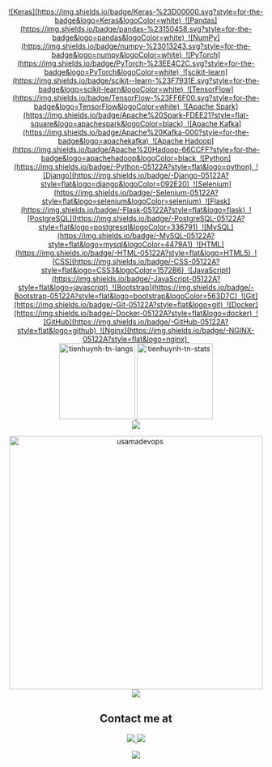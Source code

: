 <p align="center">
  <a href="https://www.linkedin.com/in/usmansadiq-cs/">
</p>

<div align="center">
![Keras](https://img.shields.io/badge/Keras-%23D00000.svg?style=for-the-badge&logo=Keras&logoColor=white)&nbsp;
![Pandas](https://img.shields.io/badge/pandas-%23150458.svg?style=for-the-badge&logo=pandas&logoColor=white)&nbsp;
![NumPy](https://img.shields.io/badge/numpy-%23013243.svg?style=for-the-badge&logo=numpy&logoColor=white)&nbsp;
![PyTorch](https://img.shields.io/badge/PyTorch-%23EE4C2C.svg?style=for-the-badge&logo=PyTorch&logoColor=white)&nbsp;
![scikit-learn](https://img.shields.io/badge/scikit--learn-%23F7931E.svg?style=for-the-badge&logo=scikit-learn&logoColor=white)&nbsp;
![TensorFlow](https://img.shields.io/badge/TensorFlow-%23FF6F00.svg?style=for-the-badge&logo=TensorFlow&logoColor=white)&nbsp;
![Apache Spark](https://img.shields.io/badge/Apache%20Spark-FDEE21?style=flat-square&logo=apachespark&logoColor=black)&nbsp;
![Apache Kafka](https://img.shields.io/badge/Apache%20Kafka-000?style=for-the-badge&logo=apachekafka)&nbsp;
![Apache Hadoop](https://img.shields.io/badge/Apache%20Hadoop-66CCFF?style=for-the-badge&logo=apachehadoop&logoColor=black&nbsp;
![Python](https://img.shields.io/badge/-Python-05122A?style=flat&logo=python)&nbsp;
![Django](https://img.shields.io/badge/-Django-05122A?style=flat&logo=django&logoColor=092E20)&nbsp;
![Selenium](https://img.shields.io/badge/-Selenium-05122A?style=flat&logo=selenium&logoColor=selenium)&nbsp;
![Flask](https://img.shields.io/badge/-Flask-05122A?style=flat&logo=flask)&nbsp;
![PostgreSQL](https://img.shields.io/badge/-PostgreSQL-05122A?style=flat&logo=postgresql&logoColor=336791)&nbsp;
![MySQL](https://img.shields.io/badge/-MySQL-05122A?style=flat&logo=mysql&logoColor=4479A1)&nbsp;
![HTML](https://img.shields.io/badge/-HTML-05122A?style=flat&logo=HTML5)&nbsp;
![CSS](https://img.shields.io/badge/-CSS-05122A?style=flat&logo=CSS3&logoColor=1572B6)&nbsp;
![JavaScript](https://img.shields.io/badge/-JavaScript-05122A?style=flat&logo=javascript)&nbsp;
![Bootstrap](https://img.shields.io/badge/-Bootstrap-05122A?style=flat&logo=bootstrap&logoColor=563D7C)&nbsp;
![Git](https://img.shields.io/badge/-Git-05122A?style=flat&logo=git)&nbsp;
![Docker](https://img.shields.io/badge/-Docker-05122A?style=flat&logo=docker)&nbsp;
![GitHub](https://img.shields.io/badge/-GitHub-05122A?style=flat&logo=github)&nbsp;
![Nginx](https://img.shields.io/badge/-NGINX-05122A?style=flat&logo=nginx)&nbsp;
</div>

<div align="center">
<img height="150em" src="https://github-readme-stats.vercel.app/api/top-langs/?username=usman-cs&layout=compact&show_icon=true&theme=algolia" alt="tienhuynh-tn-langs"/>
<img height="150em" src="https://github-readme-stats.vercel.app/api/?username=usman-cs&layout=compact&show_icon=true&theme=algolia" alt="tienhuynh-tn-stats"/>
</div>
<div align="center">
  <img src="http://github-readme-streak-stats.herokuapp.com?user=usman-cs&theme=algolia&background=0d1117&hide_border=true" />
</div>


<p  align="center">
<a href="https://github.com/husnainkhurshiid"><img src="https://github-profile-summary-cards.vercel.app/api/cards/profile-details?username=usman-cs&theme=tokyonight&hide_border=true"  width="500" alt="usamadevops"/></a>
<img src="https://user-images.githubusercontent.com/73097560/115834477-dbab4500-a447-11eb-908a-139a6edaec5c.gif">      
<br>
 <h2 align="center"> Contact me at</h2>
<p align="center">
<a href="https://www.linkedin.com/in/usmansadiq-cs/"><img src="https://img.shields.io/badge/-Usman%20Sadiq-0077B5?style=flat&logo=Linkedin&logoColor=white"/>
</a>
<a href="mailto:usmansadiq.cs@gmail"><img src="https://img.shields.io/badge/-usmansadiq.cs@gmail.com-D14836?style=flat&logo=Gmail&logoColor=white"/>
<p  align="center">
<img src="https://user-images.githubusercontent.com/73097560/115834477-dbab4500-a447-11eb-908a-139a6edaec5c.gif">             
<br>
